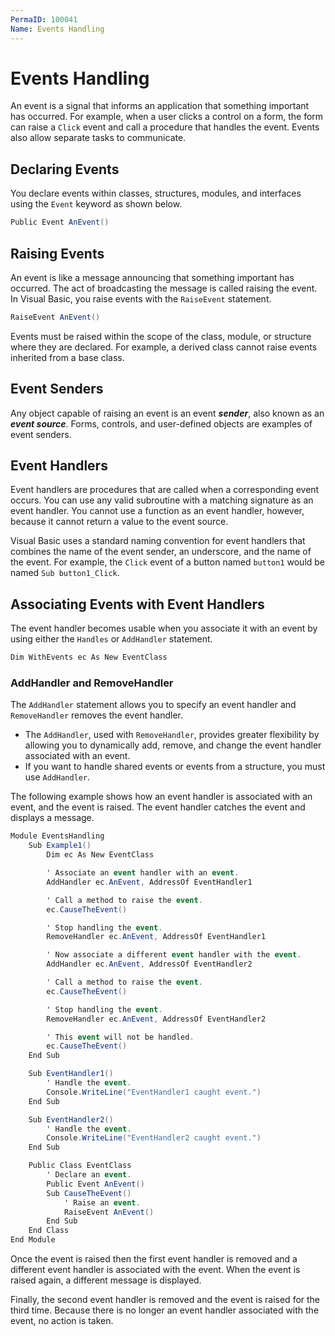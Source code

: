 ```yaml
---
PermaID: 100041
Name: Events Handling
---
```


# Events Handling

An event is a signal that informs an application that something important has occurred. For example, when a user clicks a control on a form, the form can raise a `Click` event and call a procedure that handles the event. Events also allow separate tasks to communicate. 

## Declaring Events

You declare events within classes, structures, modules, and interfaces using the `Event` keyword as shown below.

```csharp
Public Event AnEvent()
```

## Raising Events

An event is like a message announcing that something important has occurred. The act of broadcasting the message is called raising the event. In Visual Basic, you raise events with the `RaiseEvent` statement.

```csharp
RaiseEvent AnEvent()
```

Events must be raised within the scope of the class, module, or structure where they are declared. For example, a derived class cannot raise events inherited from a base class.

## Event Senders

Any object capable of raising an event is an event ***sender***, also known as an ***event source***. Forms, controls, and user-defined objects are examples of event senders.

## Event Handlers

Event handlers are procedures that are called when a corresponding event occurs. You can use any valid subroutine with a matching signature as an event handler. You cannot use a function as an event handler, however, because it cannot return a value to the event source.

Visual Basic uses a standard naming convention for event handlers that combines the name of the event sender, an underscore, and the name of the event. For example, the `Click` event of a button named `button1` would be named `Sub button1_Click`.

## Associating Events with Event Handlers

The event handler becomes usable when you associate it with an event by using either the `Handles` or `AddHandler` statement.

```csharp
Dim WithEvents ec As New EventClass
```

### AddHandler and RemoveHandler

The `AddHandler` statement allows you to specify an event handler and `RemoveHandler` removes the event handler. 

 - The `AddHandler`, used with `RemoveHandler`, provides greater flexibility by allowing you to dynamically add, remove, and change the event handler associated with an event. 
 - If you want to handle shared events or events from a structure, you must use `AddHandler`.

The following example shows how an event handler is associated with an event, and the event is raised. The event handler catches the event and displays a message.

```csharp
Module EventsHandling
    Sub Example1()
        Dim ec As New EventClass

        ' Associate an event handler with an event.
        AddHandler ec.AnEvent, AddressOf EventHandler1

        ' Call a method to raise the event.
        ec.CauseTheEvent()

        ' Stop handling the event.
        RemoveHandler ec.AnEvent, AddressOf EventHandler1

        ' Now associate a different event handler with the event.
        AddHandler ec.AnEvent, AddressOf EventHandler2

        ' Call a method to raise the event.
        ec.CauseTheEvent()

        ' Stop handling the event.
        RemoveHandler ec.AnEvent, AddressOf EventHandler2

        ' This event will not be handled.
        ec.CauseTheEvent()
    End Sub

    Sub EventHandler1()
        ' Handle the event.
        Console.WriteLine("EventHandler1 caught event.")
    End Sub

    Sub EventHandler2()
        ' Handle the event.
        Console.WriteLine("EventHandler2 caught event.")
    End Sub

    Public Class EventClass
        ' Declare an event.
        Public Event AnEvent()
        Sub CauseTheEvent()
            ' Raise an event.
            RaiseEvent AnEvent()
        End Sub
    End Class
End Module
```

Once the event is raised then the first event handler is removed and a different event handler is associated with the event. When the event is raised again, a different message is displayed.

Finally, the second event handler is removed and the event is raised for the third time. Because there is no longer an event handler associated with the event, no action is taken.